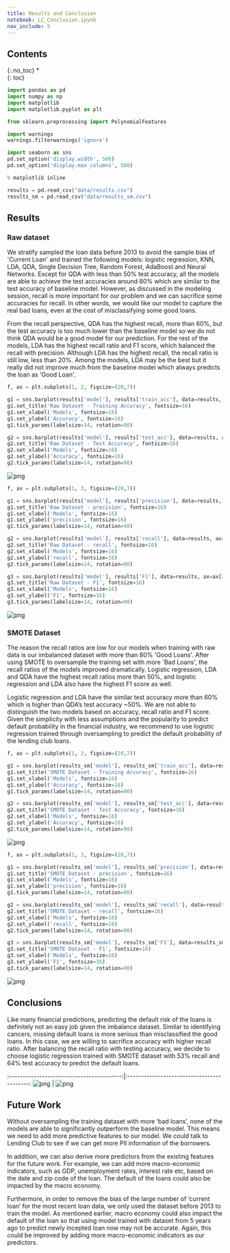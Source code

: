 ```yaml
---
title: Results and Conclusion
notebook: LC_Conclusion.ipynb
nav_include: 5
---
```


## Contents
{:.no_toc}
*  
{: toc}




```python
import pandas as pd
import numpy as np
import matplotlib
import matplotlib.pyplot as plt

from sklearn.preprocessing import PolynomialFeatures

import warnings
warnings.filterwarnings('ignore')

import seaborn as sns
pd.set_option('display.width', 500)
pd.set_option('display.max_columns', 500)

% matplotlib inline
```




```python
results = pd.read_csv("data/results.csv")
results_sm = pd.read_csv("data/results_sm.csv")
```


## Results

### Raw dataset

We stratify sampled the loan data before 2013 to avoid the sample bias of 'Current Loan' and trained the following models: logistic regression, KNN, LDA, QDA, Single Decision Tree, Random Forest, AdaBoost and Neural Networks. Except for QDA with less than 50% test accuracy, all the models are able to achieve the test accuracies around 80% which are similar to the test accuracy of baseline model. However, as discussed in the modeling session, recall is more important for our problem and we can sacrifice some accuracies for recall. In other words, we would like our model to capture the real bad loans, even at the cost of misclassifying some good loans. 
 
From the recall perspective, QDA has the highest recall, more than 60%, but the test accuracy is too much lower than the baseline model so we do not think QDA would be a good model for our prediction. For the rest of the models, LDA has the highest recall ratio and F1 score, which balanced the recall with precision. Although LDA has the highest recall, the recall ratio is still low, less than 20%. Among the models, LDA may be the best but it really did not improve much from the baseline model which always predicts the loan as 'Good Loan'.



```python
f, ax = plt.subplots(1, 2, figsize=(20,7))

g1 = sns.barplot(results['model'], results['train_acc'], data=results, ax=ax[0])
g1.set_title('Raw Dataset - Training Accuracy', fontsize=16)
g1.set_xlabel('Models', fontsize=16)
g1.set_ylabel('Accuracy', fontsize=16)
g1.tick_params(labelsize=14, rotation=90)

g2 = sns.barplot(results['model'], results['test_acc'], data=results, ax=ax[1])
g2.set_title('Raw Dataset - Test Accuracy', fontsize=16)
g2.set_xlabel('Models', fontsize=16)
g2.set_ylabel('Accuracy', fontsize=16)
g2.tick_params(labelsize=14, rotation=90)
```



![png](LC_Conclusion_files/LC_Conclusion_6_0.png)




```python
f, ax = plt.subplots(1, 3, figsize=(20,7))

g1 = sns.barplot(results['model'], results['precision'], data=results, ax=ax[0])
g1.set_title('Raw Dataset - precision', fontsize=16)
g1.set_xlabel('Models', fontsize=16)
g1.set_ylabel('precision', fontsize=16)
g1.tick_params(labelsize=14, rotation=90)

g2 = sns.barplot(results['model'], results['recall'], data=results, ax=ax[1])
g2.set_title('Raw Dataset - recall', fontsize=16)
g2.set_xlabel('Models', fontsize=16)
g2.set_ylabel('recall', fontsize=16)
g2.tick_params(labelsize=14, rotation=90)

g3 = sns.barplot(results['model'], results['F1'], data=results, ax=ax[2])
g3.set_title('Raw Dataset - F1', fontsize=16)
g3.set_xlabel('Models', fontsize=16)
g3.set_ylabel('F1', fontsize=16)
g3.tick_params(labelsize=14, rotation=90)
```



![png](LC_Conclusion_files/LC_Conclusion_7_0.png)


### SMOTE Dataset

The reason the recall ratios are low for our models when training with raw data is our imbalanced dataset with more than 80% 'Good Loans'. After using SMOTE to oversample the training set with more 'Bad Loans', the recall ratios of the models improved dramatically. Logistic regression, LDA and QDA have the highest recall ratios more than 50%, and logistic regression and LDA also have the highest F1 score as well.
 
Logistic regression and LDA have the similar test accuracy more than 60% which is higher than QDA’s test accuracy ~50%. We are not able to distinguish the two models based on accuracy, recall ratio and F1 score. Given the simplicity with less assumptions and the popularity to predict default probability in the financial industry, we recommend to use logistic regression trained through oversampling to predict the default probability of the lending club loans.



```python
f, ax = plt.subplots(1, 2, figsize=(20,7))

g1 = sns.barplot(results_sm['model'], results_sm['train_acc'], data=results_sm, ax=ax[0])
g1.set_title('SMOTE Dataset - Training Accuracy', fontsize=16)
g1.set_xlabel('Models', fontsize=16)
g1.set_ylabel('Accuracy', fontsize=16)
g1.tick_params(labelsize=14, rotation=90)

g2 = sns.barplot(results_sm['model'], results_sm['test_acc'], data=results_sm, ax=ax[1])
g2.set_title('SMOTE Dataset - Test Accuracy', fontsize=16)
g2.set_xlabel('Models', fontsize=16)
g2.set_ylabel('Accuracy', fontsize=16)
g2.tick_params(labelsize=14, rotation=90)
```



![png](LC_Conclusion_files/LC_Conclusion_10_0.png)




```python
f, ax = plt.subplots(1, 3, figsize=(20,7))

g1 = sns.barplot(results_sm['model'], results_sm['precision'], data=results_sm, ax=ax[0])
g1.set_title('SMOTE Dataset - precision', fontsize=16)
g1.set_xlabel('Models', fontsize=16)
g1.set_ylabel('precision', fontsize=16)
g1.tick_params(labelsize=14, rotation=90)

g2 = sns.barplot(results_sm['model'], results_sm['recall'], data=results_sm, ax=ax[1])
g2.set_title('SMOTE Dataset - recall', fontsize=16)
g2.set_xlabel('Models', fontsize=16)
g2.set_ylabel('recall', fontsize=16)
g2.tick_params(labelsize=14, rotation=90)

g3 = sns.barplot(results_sm['model'], results_sm['F1'], data=results_sm, ax=ax[2])
g3.set_title('SMOTE Dataset - F1', fontsize=16)
g3.set_xlabel('Models', fontsize=16)
g3.set_ylabel('F1', fontsize=16)
g3.tick_params(labelsize=14, rotation=90)
```



![png](LC_Conclusion_files/LC_Conclusion_11_0.png)


## Conclusions

Like many financial predictions, predicting the default risk of the loans is definitely not an easy job given the imbalance dataset. Similar to identifying cancers, missing default loans is more serious than misclassified the good loans. In this case, we are willing to sacrifice accuracy with higher recall ratio. After balancing the recall ratio with testing accuracy, we decide to choose logistic regression trained with SMOTE dataset with 53% recall and 64% test accuracy to predict the default loans.

:-----------------------------------------:|:------------------------------------------:
![png](LC_Models_files/LC_Models_25_0.png) | ![png](LC_Models_files/LC_Models_26_0.png)


## Future Work

Without oversampling the training dataset with more ‘bad loans’, none of the models are able to significantly outperform the baseline model. This means we need to add more predictive features to our model. We could talk to Lending Club to see if we can get more PII information of the borrowers.


In addition, we can also derive more predictors from the existing features for the future work. For example, we can add more macro-economic indicators, such as GDP, unemployment rates, interest rate etc, based on the date and zip code of the loan. The default of the loans could also be impacted by the macro economy.


Furthermore, in order to remove the bias of the large number of ‘current loan’ for the most recent loan data, we only used the dataset before 2013 to train the model. As mentioned earlier, macro economy could also impact the default of the loan so that using model trained with dataset from 5 years ago to predict newly incepted loan now may not be accurate. Again, this could be improved by adding more macro-economic indicators as our predictors.
